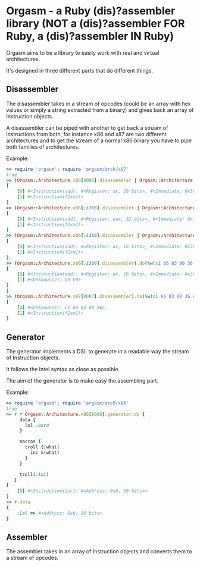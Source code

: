 Orgasm - a Ruby (dis)?assembler library (NOT a (dis)?assembler FOR Ruby, a (dis)?assembler IN Ruby)
===================================================================================================
Orgasm aims to be a library to easily work with real and virtual architectures.

It's designed in three different parts that do different things.

Disassembler
------------
The disassembler takes in a stream of opcodes (could be an array with hex values or simply a string extracted from
a binary) and gives back an array of Instruction objects.

A disassembler can be piped with another to get back a stream of instructions from both, for instance x86 and x87 are
two different architectures and to get the stream of a normal x86 binary you have to pipe both families of architectures.

Example:

```ruby
>> require 'orgasm'; require 'orgasm/arch/x87'
true
>> (Orgasm::Architecture.x86[8086].disassembler | Orgasm::Architecture.x87[8087].disassembler).do(%w(c1 83 00 36 d9 f0))
[
    [0] #<Instruction(add): #<Register: ax, 16 bits>, #<Immediate: 0x36, 8 bits>>,
    [1] #<Instruction(f2xm1)>
]
>> (Orgasm::Architecture.x86[:i386].disassembler | Orgasm::Architecture.x87[8087].disassembler).do(%w(c1 83 00 36 d9 f0))
[
    [0] #<Instruction(add): #<Register: eax, 32 bits>, #<Immediate: 0x36, 8 bits>>,
    [1] #<Instruction(f2xm1)>
]
>> (Orgasm::Architecture.x86[:i386].disassembler | Orgasm::Architecture.x87[8087].disassembler).do(%w(c1 66 83 00 36 d9 f0))
[
    [0] #<Instruction(add): #<Register: ax, 16 bits>, #<Immediate: 0x36, 8 bits>>,
    [1] #<Instruction(f2xm1)>
]
>> (Orgasm::Architecture.x86[:i386].disassembler).do(%w(c1 66 83 00 36 d9 f0))
[
    [0] #<Instruction(add): #<Register: ax, 16 bits>, #<Immediate: 0x36, 8 bits>>,
    [1] #<Unknown(2): D9 F0>
]
]
>> (Orgasm::Architecture.x87[8087].disassembler).do(%w(c1 66 83 00 36 d9 f0))
[
    [0] #<Unknown(5): C1 66 83 00 36>,
    [1] #<Instruction(f2xm1)>
]
```

Generator
---------
The generator implements a DSL to generate in a readable way the stream of Instruction objects.

It follows the Intel syntax as close as possible.

The aim of the generator is to make easy the assembling part.

Example:

```ruby
>> require 'orgasm'; require 'orgasm/arch/x86'
true
>> r = Orgasm::Architecture.x86[8086].generator.do {
     data {
       lol :word
     }

     macros {
       troll {|what|
         inc m(what)
       }
     }

     troll(:lol)
   }
[
    [0] #<Instruction(inc): #<Address: 0x0, 16 bits>>
]
>> r.data
{
    :lol => #<Address: 0x0, 16 bits>
}
```

Assembler
---------
The assembler takes in an array of Instruction objects and converts them to a stream of opcodes.
